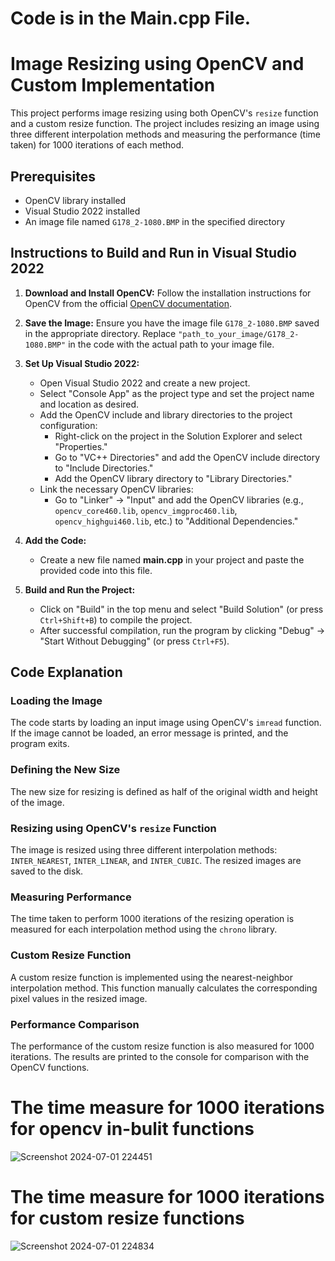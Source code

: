 # Code is in the Main.cpp File.
# Image Resizing using OpenCV and Custom Implementation

This project performs image resizing using both OpenCV's `resize` function and a custom resize function. The project includes resizing an image using three different interpolation methods and measuring the performance (time taken) for 1000 iterations of each method.

## Prerequisites

- OpenCV library installed
- Visual Studio 2022 installed
- An image file named `G178_2-1080.BMP` in the specified directory

## Instructions to Build and Run in Visual Studio 2022

1. **Download and Install OpenCV:**
   Follow the installation instructions for OpenCV from the official [OpenCV documentation](https://opencv.org/).

2. **Save the Image:**
   Ensure you have the image file `G178_2-1080.BMP` saved in the appropriate directory. Replace `"path_to_your_image/G178_2-1080.BMP"` in the code with the actual path to your image file.

3. **Set Up Visual Studio 2022:**

   - Open Visual Studio 2022 and create a new project.
   - Select "Console App" as the project type and set the project name and location as desired.
   - Add the OpenCV include and library directories to the project configuration:
     - Right-click on the project in the Solution Explorer and select "Properties."
     - Go to "VC++ Directories" and add the OpenCV include directory to "Include Directories."
     - Add the OpenCV library directory to "Library Directories."
   - Link the necessary OpenCV libraries:
     - Go to "Linker" -> "Input" and add the OpenCV libraries (e.g., `opencv_core460.lib`, `opencv_imgproc460.lib`, `opencv_highgui460.lib`, etc.) to "Additional Dependencies."

4. **Add the Code:**

   - Create a new file named **main.cpp** in your project and paste the provided code into this file.

5. **Build and Run the Project:**

   - Click on "Build" in the top menu and select "Build Solution" (or press `Ctrl+Shift+B`) to compile the project.
   - After successful compilation, run the program by clicking "Debug" -> "Start Without Debugging" (or press `Ctrl+F5`).

## Code Explanation

### Loading the Image

The code starts by loading an input image using OpenCV's `imread` function. If the image cannot be loaded, an error message is printed, and the program exits.

### Defining the New Size

The new size for resizing is defined as half of the original width and height of the image.

### Resizing using OpenCV's `resize` Function

The image is resized using three different interpolation methods: `INTER_NEAREST`, `INTER_LINEAR`, and `INTER_CUBIC`. The resized images are saved to the disk.

### Measuring Performance

The time taken to perform 1000 iterations of the resizing operation is measured for each interpolation method using the `chrono` library.

### Custom Resize Function

A custom resize function is implemented using the nearest-neighbor interpolation method. This function manually calculates the corresponding pixel values in the resized image.

### Performance Comparison

The performance of the custom resize function is also measured for 1000 iterations. The results are printed to the console for comparison with the OpenCV functions.

# The time measure for 1000 iterations for opencv in-bulit functions
![Screenshot 2024-07-01 224451](https://github.com/Chakradhar-Rao-Marati/DeepEdge/assets/117653325/2f5587fa-4ce7-485c-ae2d-2719c457a7c2)

# The time measure for 1000 iterations for custom resize functions
![Screenshot 2024-07-01 224834](https://github.com/Chakradhar-Rao-Marati/DeepEdge/assets/117653325/089eec90-e171-49b9-a7fb-4c551b973c9c)

